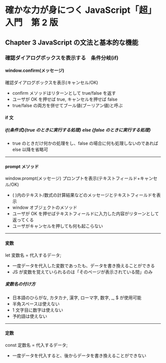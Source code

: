 # 確かな力が身につく JavaScript「超」入門　第 2 版

## Chapter 3 JavaScript の文法と基本的な機能

### 確認ダイアログボックスを表示する　条件分岐(if)

#### window.confirm(メッセージ)

確認ダイアログボックスを表示(キャンセル/OK)

- confirm メソッドはリターンとして true/false を返す
- ユーザが OK を押せば true, キャンセルを押せば false
- true/false の両方を併せてブール値(ブーリアン値)と呼ぶ

#### if 文

##### if(条件式){true のときに実行する処理} else {false のときに実行する処理}

- true のときだけ何かの処理をし、false の場合に何も処理しないのであれば else 以降を省略可

---

#### prompt メソッド

window.prompt(メッセージ)
プロンプトを表示(テキストフィールド+キャンセル/OK)

- ( )内のテキスト/数式の計算結果などのメッセージとテキストフィールドを表示
- window オブジェクトのメソッド
- ユーザが OK を押せばテキストフィールドに入力した内容がリターンとして返ってくる
- ユーザがキャンセルを押しても何も起こらない

---

#### 変数

let 変数名 = 代入するデータ;

- 一度データを代入した変数であったも、データを書き換えることができる
- JS が変数を覚えていられるのは「そのページが表示されている間」のみ

##### 変数名の付け方

- 日本語のひらがな, カタカナ, 漢字, ローマ字, 数字, \_, $ が使用可能
- 半角スペースは使えない
- 1 文字目に数字は使えない
- 予約語は使えない

---

#### 定数

const 定数名 = 代入するデータ;

- 一度データを代入すると、後からデータを書き換えることができない
